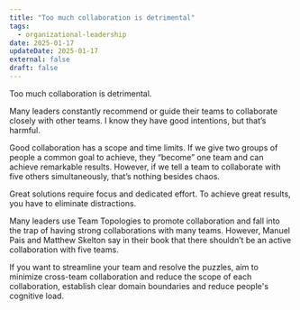 ```yaml
---
title: "Too much collaboration is detrimental"
tags:
  - organizational-leadership
date: 2025-01-17
updateDate: 2025-01-17
external: false
draft: false
---
```


Too much collaboration is detrimental.

Many leaders constantly recommend or guide their teams to collaborate closely with other teams. I know they have good intentions, but that’s harmful.

Good collaboration has a scope and time limits. If we give two groups of people a common goal to achieve, they “become” one team and can achieve remarkable results. However, if we tell a team to collaborate with five others simultaneously, that’s nothing besides chaos.

Great solutions require focus and dedicated effort. To achieve great results, you have to eliminate distractions.

Many leaders use Team Topologies to promote collaboration and fall into the trap of having strong collaborations with many teams. However, Manuel Pais and Matthew Skelton say in their book that there shouldn’t be an active collaboration with five teams.

If you want to streamline your team and resolve the puzzles, aim to minimize cross-team collaboration and reduce the scope of each collaboration, establish clear domain boundaries and reduce people's cognitive load.
